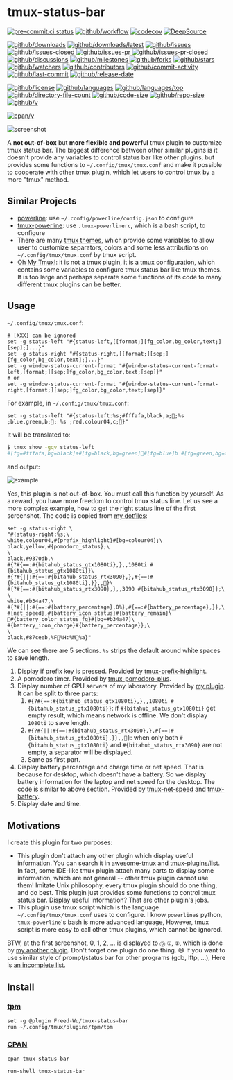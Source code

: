 # tmux-status-bar

[![pre-commit.ci status](https://results.pre-commit.ci/badge/github/Freed-Wu/tmux-status-bar/main.svg)](https://results.pre-commit.ci/latest/github/Freed-Wu/tmux-status-bar/main)
[![github/workflow](https://github.com/Freed-Wu/tmux-status-bar/actions/workflows/main.yml/badge.svg)](https://github.com/Freed-Wu/tmux-status-bar/actions)
[![codecov](https://codecov.io/gh/Freed-Wu/tmux-status-bar/branch/main/graph/badge.svg)](https://codecov.io/gh/Freed-Wu/tmux-status-bar)
[![DeepSource](https://deepsource.io/gh/Freed-Wu/tmux-status-bar.svg/?show_trend=true)](https://deepsource.io/gh/Freed-Wu/tmux-status-bar)

[![github/downloads](https://shields.io/github/downloads/Freed-Wu/tmux-status-bar/total)](https://github.com/Freed-Wu/tmux-status-bar/releases)
[![github/downloads/latest](https://shields.io/github/downloads/Freed-Wu/tmux-status-bar/latest/total)](https://github.com/Freed-Wu/tmux-status-bar/releases/latest)
[![github/issues](https://shields.io/github/issues/Freed-Wu/tmux-status-bar)](https://github.com/Freed-Wu/tmux-status-bar/issues)
[![github/issues-closed](https://shields.io/github/issues-closed/Freed-Wu/tmux-status-bar)](https://github.com/Freed-Wu/tmux-status-bar/issues?q=is%3Aissue+is%3Aclosed)
[![github/issues-pr](https://shields.io/github/issues-pr/Freed-Wu/tmux-status-bar)](https://github.com/Freed-Wu/tmux-status-bar/pulls)
[![github/issues-pr-closed](https://shields.io/github/issues-pr-closed/Freed-Wu/tmux-status-bar)](https://github.com/Freed-Wu/tmux-status-bar/pulls?q=is%3Apr+is%3Aclosed)
[![github/discussions](https://shields.io/github/discussions/Freed-Wu/tmux-status-bar)](https://github.com/Freed-Wu/tmux-status-bar/discussions)
[![github/milestones](https://shields.io/github/milestones/all/Freed-Wu/tmux-status-bar)](https://github.com/Freed-Wu/tmux-status-bar/milestones)
[![github/forks](https://shields.io/github/forks/Freed-Wu/tmux-status-bar)](https://github.com/Freed-Wu/tmux-status-bar/network/members)
[![github/stars](https://shields.io/github/stars/Freed-Wu/tmux-status-bar)](https://github.com/Freed-Wu/tmux-status-bar/stargazers)
[![github/watchers](https://shields.io/github/watchers/Freed-Wu/tmux-status-bar)](https://github.com/Freed-Wu/tmux-status-bar/watchers)
[![github/contributors](https://shields.io/github/contributors/Freed-Wu/tmux-status-bar)](https://github.com/Freed-Wu/tmux-status-bar/graphs/contributors)
[![github/commit-activity](https://shields.io/github/commit-activity/w/Freed-Wu/tmux-status-bar)](https://github.com/Freed-Wu/tmux-status-bar/graphs/commit-activity)
[![github/last-commit](https://shields.io/github/last-commit/Freed-Wu/tmux-status-bar)](https://github.com/Freed-Wu/tmux-status-bar/commits)
[![github/release-date](https://shields.io/github/release-date/Freed-Wu/tmux-status-bar)](https://github.com/Freed-Wu/tmux-status-bar/releases/latest)

[![github/license](https://shields.io/github/license/Freed-Wu/tmux-status-bar)](https://github.com/Freed-Wu/tmux-status-bar/blob/main/LICENSE)
[![github/languages](https://shields.io/github/languages/count/Freed-Wu/tmux-status-bar)](https://github.com/Freed-Wu/tmux-status-bar)
[![github/languages/top](https://shields.io/github/languages/top/Freed-Wu/tmux-status-bar)](https://github.com/Freed-Wu/tmux-status-bar)
[![github/directory-file-count](https://shields.io/github/directory-file-count/Freed-Wu/tmux-status-bar)](https://github.com/Freed-Wu/tmux-status-bar)
[![github/code-size](https://shields.io/github/languages/code-size/Freed-Wu/tmux-status-bar)](https://github.com/Freed-Wu/tmux-status-bar)
[![github/repo-size](https://shields.io/github/repo-size/Freed-Wu/tmux-status-bar)](https://github.com/Freed-Wu/tmux-status-bar)
[![github/v](https://shields.io/github/v/release/Freed-Wu/tmux-status-bar)](https://github.com/Freed-Wu/tmux-status-bar)

[![cpan/v](https://img.shields.io/cpan/v/Term-Tmux-StatusBar)](https://metacpan.org/pod/Term::Tmux::StatusBar)

![screenshot](https://github.com/Freed-Wu/tmux-status-bar/assets/32936898/ecd6dd2e-fdbc-43fd-a245-a8b2df058202)

A **not out-of-box** but **more flexible and powerful** tmux plugin to
customize tmux status bar. The biggest difference between other similar plugins
is it doesn't provide any variables to control status bar like other plugins,
but provides some functions to `~/.config/tmux/tmux.conf` and make it
possible to cooperate with other tmux plugin, which let users to control tmux
by a more "tmux" method.

## Similar Projects

- [powerline](https://github.com/powerline/powerline): use
  `~/.config/powerline/config.json` to configure
- [tmux-powerline](https://github.com/erikw/tmux-powerline): use
  `.tmux-powerlinerc`, which is a bash script, to configure
- There are many [tmux themes](https://github.com/rothgar/awesome-tmux#themes),
  which provide some variables to allow user to customize separators, colors and
  some less attributions on `~/.config/tmux/tmux.conf` by tmux script.
- [Oh My Tmux!](https://github.com/gpakosz/.tmux): it is not a tmux plugin, it
  is a tmux configuration, which contains some variables to configure tmux status
  bar like tmux themes. It is too large and perhaps separate some functions of
  its code to many different tmux plugins can be better.

## Usage

`~/.config/tmux/tmux.conf`:

```tmux
# [XXX] can be ignored
set -g status-left "#{status-left,[[format;][fg_color,bg_color,text;][sep];]...}"
set -g status-right "#{status-right,[[format;][sep;][fg_color,bg_color,text];]...}"
set -g window-status-current-format "#{window-status-current-format-left,[format;][sep;]fg_color,bg_color,text;[sep]}"
# or
set -g window-status-current-format "#{window-status-current-format-right,[format;][sep;]fg_color,bg_color,text;[sep]}"
```

For example, in `~/.config/tmux/tmux.conf`:

```tmux
set -g status-left "#{status-left:%s;#fffafa,black,a;;%s ;blue,green,b;; %s ;red,colour04,c;}"
```

It will be translated to:

<!-- markdownlint-disable MD013 -->

```sh
$ tmux show -gqv status-left
#[fg=#fffafa,bg=black]a#[fg=black,bg=green]#[fg=blue]b #[fg=green,bg=colour04]#[fg=red] c #[fg=colour04,bg=default]
```

<!-- markdownlint-enable MD013 -->

and output:

![example](https://github.com/Freed-Wu/tmux-status-bar/assets/32936898/769a5926-c428-4156-89db-e10c9b64406d)

Yes, this plugin is not out-of-box. You must call this function by yourself. As
a reward, you have more freedom to control tmux status line. Let us see a more
complex example, how to get the right status line of the first screenshot. The
code is copied from [my dotfiles](https://github.com/Freed-Wu/Freed-Wu):

```tmux
set -g status-right \
"#{status-right:%s;\
white,colour04,#{prefix_highlight}#[bg=colour04];\
black,yellow,#{pomodoro_status};\
\
black,#9370db,\
#{?#{==:#{bitahub_status_gtx1080ti},},,1080ti #{bitahub_status_gtx1080ti}}\
#{?#{||:#{==:#{bitahub_status_rtx3090},},#{==:#{bitahub_status_gtx1080ti},}},,}\
#{?#{==:#{bitahub_status_rtx3090},},,3090 #{bitahub_status_rtx3090}};\
\
white,#b34a47,\
#{?#{||:#{==:#{battery_percentage},0%},#{==:#{battery_percentage},}},\
#{net_speed},#{battery_icon_status}#{battery_remain}\
#{battery_color_status_fg}#[bg=#b34a47]\
#{battery_icon_charge}#{battery_percentage}};\
\
black,#87ceeb,%F%H:%M%a}"
```

We can see there are 5 sections. `%s` strips the default around white spaces to
save length.

1. Display if prefix key is pressed. Provided by
   [tmux-prefix-highlight](https://github.com/tmux-plugins/tmux-prefix-highlight).
2. A pomodoro timer. Provided by
   [tmux-pomodoro-plus](https://github.com/olimorris/tmux-pomodoro-plus).
3. Display number of GPU servers of my laboratory. Provided by
   [my plugin](https://github.com/Freed-Wu/tmux-bitahub). It can be split to
   three parts:
   1. `#{?#{==:#{bitahub_status_gtx1080ti},},,1080ti #{bitahub_status_gtx1080ti}}`:
      if `#{bitahub_status_gtx1080ti}` get empty result, which means network is
      offline. We don't display `1080ti` to save length.
   2. `#{?#{||:#{==:#{bitahub_status_rtx3090},},#{==:#{bitahub_status_gtx1080ti},}},,}`:
      when only both `#{bitahub_status_gtx1080ti}` and
      `#{bitahub_status_rtx3090}` are not empty, a separator will be displayed.
   3. Same as first part.
4. Display battery percentage and charge time or net speed. That is because for
   desktop, which doesn't have a battery. So we display battery information for
   the laptop and net speed for the desktop. The code is similar to above section.
   Provided by [tmux-net-speed](https://github.com/tmux-plugins/tmux-net-speed) and
   [tmux-battery](https://github.com/tmux-plugins/tmux-battery).
5. Display date and time.

## Motivations

I create this plugin for two purposes:

- This plugin don't attach any other plugin which display useful information. You
  can search it in [awesome-tmux](https://github.com/rothgar/awesome-tmux) and
  [tmux-plugins/list](https://github.com/tmux-plugins/list). In fact, some
  IDE-like tmux plugin attach many parts to display some information, which are
  not general -- other tmux plugin cannot use them! Imitate Unix philosophy,
  every tmux plugin should do one thing, and do best. This plugin just provides
  some functions to control tmux status bar. Display useful information? That are
  other plugin's jobs.
- This plugin use tmux script which is the language `~/.config/tmux/tmux.conf`
  uses to configure. I know `powerline`s python, `tmux-powerline`'s bash is
  more advanced language, However, tmux script is more easy to call other tmux
  plugins, which cannot be ignored.

BTW, at the first screenshot, 0, 1, 2, ... is displayed to `⓪` `①`, `②`, which
is done by [my another plugin](https://github.com/Freed-Wu/tmux-digit). Don't
forget one plugin do one thing. :smile: If you want to use similar style of
prompt/status bar for other programs (gdb, lftp, ...), Here is
[an incomplete list](https://github.com/gnu-octave/prompt#similar-projects).

## Install

### [tpm](https://github.com/tmux-plugins/tpm)

```tmux
set -g @plugin Freed-Wu/tmux-status-bar
run ~/.config/tmux/plugins/tpm/tpm
```

### [CPAN](https://metacpan.org/dist/Term::Tmux::StatusBar)

```sh
cpan tmux-status-bar
```

```tmux
run-shell tmux-status-bar
```
